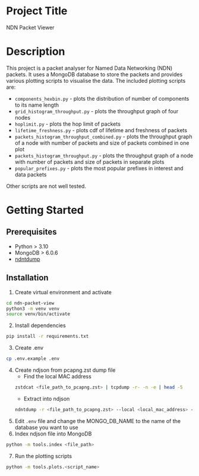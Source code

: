 # Project Title
NDN Packet Viewer

# Description
This project is a packet analyser for Named Data Networking (NDN) packets. It uses a MongoDB database to store the packets
and provides various plotting scripts to visualise the data. The included plotting scripts are:
* `components_hexbin.py` - plots the distribution of number of components to its name length
* `grid_histogram_throughput.py` - plots the throughput graph of four nodes
* `hoplimit.py` - plots the hop limit of packets
* `lifetime_freshness.py` - plots cdf of lifetime and freshness of packets
* `packets_histogram_throughput_combined.py` - plots the throughput graph of a node with number of packets and size of packets combined in one plot
* `packets_histogram_throughput.py` - plots the throughput graph of a node with number of packets and size of packets in separate plots
* `popular_prefixes.py` - plots the most popular prefixes in interest and data packets

Other scripts are not well tested.

# Getting Started
## Prerequisites
* Python > 3.10
* MongoDB > 6.0.6
* [ndntdump](https://github.com/usnistgov/ndntdump)

## Installation 
1. Create virtual environment and activate
```bash
cd ndn-packet-view
python3 -m venv venv
source venv/bin/activate
```
2. Install dependencies
```bash
pip install -r requirements.txt
```
3. Create .env
```bash
cp .env.example .env
```
4. Create ndjson from pcapng.zst dump file
    - Find the local MAC address
    ```bash
    zstdcat <file_path_to_pcapng.zst> | tcpdump -r- -n -e | head -5
    ```
    - Extract into ndjson
    ```bash
    ndntdump -r <file_path_to_pcapng.zst> --local <local_mac_address> -L <path_to_ouput_file>
    ```
5. Edit `.env` file and change the MONGO_DB_NAME to the name of the database you want to use
6. Index ndjson file into MongoDB
```bash
python -m tools.index <file_path>
```
7. Run the plotting scripts
```bash
python -m tools.plots.<script_name>
```

